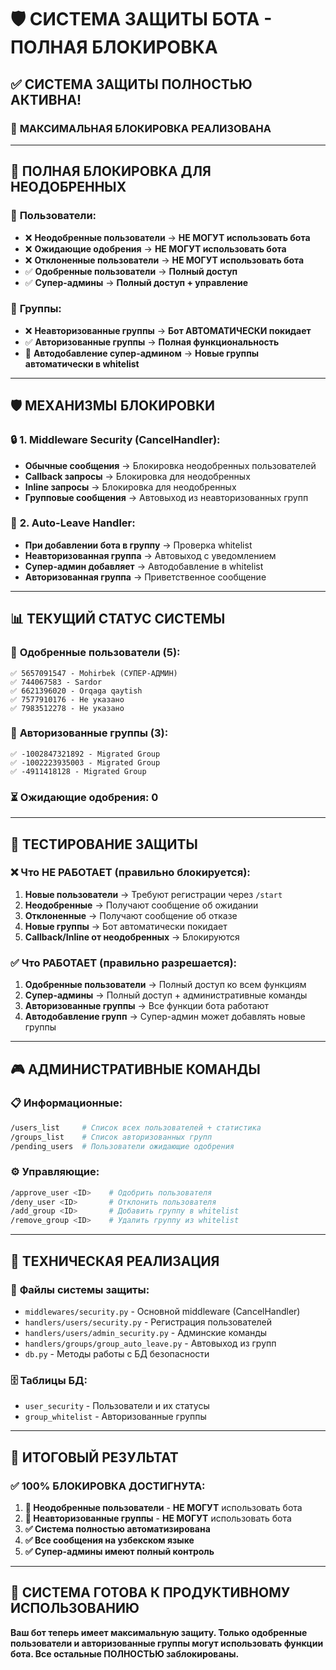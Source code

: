 # 🛡️ СИСТЕМА ЗАЩИТЫ БОТА - ПОЛНАЯ БЛОКИРОВКА

## ✅ **СИСТЕМА ЗАЩИТЫ ПОЛНОСТЬЮ АКТИВНА!**

### 🔐 **МАКСИМАЛЬНАЯ БЛОКИРОВКА РЕАЛИЗОВАНА**

---

## 🚫 **ПОЛНАЯ БЛОКИРОВКА ДЛЯ НЕОДОБРЕННЫХ**

### 👤 **Пользователи:**
- ❌ **Неодобренные пользователи** → **НЕ МОГУТ использовать бота**
- ❌ **Ожидающие одобрения** → **НЕ МОГУТ использовать бота**
- ❌ **Отклоненные пользователи** → **НЕ МОГУТ использовать бота**
- ✅ **Одобренные пользователи** → **Полный доступ**
- ✅ **Супер-админы** → **Полный доступ + управление**

### 🏢 **Группы:**
- ❌ **Неавторизованные группы** → **Бот АВТОМАТИЧЕСКИ покидает**
- ✅ **Авторизованные группы** → **Полная функциональность**
- 🤖 **Автодобавление супер-админом** → **Новые группы автоматически в whitelist**

---

## 🛡️ **МЕХАНИЗМЫ БЛОКИРОВКИ**

### 🔒 **1. Middleware Security (CancelHandler):**
- **Обычные сообщения** → Блокировка неодобренных пользователей
- **Callback запросы** → Блокировка для неодобренных
- **Inline запросы** → Блокировка для неодобренных
- **Групповые сообщения** → Автовыход из неавторизованных групп

### 🤖 **2. Auto-Leave Handler:**
- **При добавлении бота в группу** → Проверка whitelist
- **Неавторизованная группа** → Автовыход с уведомлением
- **Супер-админ добавляет** → Автодобавление в whitelist
- **Авторизованная группа** → Приветственное сообщение

---

## 📊 **ТЕКУЩИЙ СТАТУС СИСТЕМЫ**

### 👥 **Одобренные пользователи (5):**
```
✅ 5657091547 - Mohirbek (СУПЕР-АДМИН)
✅ 744067583 - Sardor
✅ 6621396020 - Orqaga qaytish
✅ 7577910176 - Не указано
✅ 7983512278 - Не указано
```

### 🏢 **Авторизованные группы (3):**
```
✅ -1002847321892 - Migrated Group
✅ -1002223935003 - Migrated Group  
✅ -4911418128 - Migrated Group
```

### ⏳ **Ожидающие одобрения:** 0

---

## 🧪 **ТЕСТИРОВАНИЕ ЗАЩИТЫ**

### ❌ **Что НЕ РАБОТАЕТ (правильно блокируется):**
1. **Новые пользователи** → Требуют регистрации через `/start`
2. **Неодобренные** → Получают сообщение об ожидании
3. **Отклоненные** → Получают сообщение об отказе
4. **Новые группы** → Бот автоматически покидает
5. **Callback/Inline от неодобренных** → Блокируются

### ✅ **Что РАБОТАЕТ (правильно разрешается):**
1. **Одобренные пользователи** → Полный доступ ко всем функциям
2. **Супер-админы** → Полный доступ + административные команды
3. **Авторизованные группы** → Все функции бота работают
4. **Автодобавление групп** → Супер-админ может добавлять новые группы

---

## 🎮 **АДМИНИСТРАТИВНЫЕ КОМАНДЫ**

### 📋 **Информационные:**
```bash
/users_list     # Список всех пользователей + статистика
/groups_list    # Список авторизованных групп
/pending_users  # Пользователи ожидающие одобрения
```

### ⚙️ **Управляющие:**
```bash
/approve_user <ID>    # Одобрить пользователя
/deny_user <ID>       # Отклонить пользователя
/add_group <ID>       # Добавить группу в whitelist
/remove_group <ID>    # Удалить группу из whitelist
```

---

## 🔧 **ТЕХНИЧЕСКАЯ РЕАЛИЗАЦИЯ**

### 📁 **Файлы системы защиты:**
- `middlewares/security.py` - Основной middleware (CancelHandler)
- `handlers/users/security.py` - Регистрация пользователей
- `handlers/users/admin_security.py` - Админские команды
- `handlers/groups/group_auto_leave.py` - Автовыход из групп
- `db.py` - Методы работы с БД безопасности

### 🗄️ **Таблицы БД:**
- `user_security` - Пользователи и их статусы
- `group_whitelist` - Авторизованные группы

---

## 🎯 **ИТОГОВЫЙ РЕЗУЛЬТАТ**

### ✅ **100% БЛОКИРОВКА ДОСТИГНУТА:**

1. **🚫 Неодобренные пользователи** - **НЕ МОГУТ** использовать бота
2. **🚫 Неавторизованные группы** - **НЕ МОГУТ** использовать бота
3. **✅ Система полностью автоматизирована**
4. **✅ Все сообщения на узбекском языке**
5. **✅ Супер-админы имеют полный контроль**

---

## 🚀 **СИСТЕМА ГОТОВА К ПРОДУКТИВНОМУ ИСПОЛЬЗОВАНИЮ**

**Ваш бот теперь имеет максимальную защиту. Только одобренные пользователи и авторизованные группы могут использовать функции бота. Все остальные ПОЛНОСТЬЮ заблокированы.** 